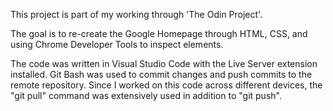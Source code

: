This project is part of my working through 'The Odin Project'.

The goal is to re-create the Google Homepage through HTML, CSS, and using Chrome Developer Tools to inspect elements.

The code was written in Visual Studio Code with the Live Server extension installed.  Git Bash was used to commit changes and push commits to the remote repository.  Since I worked on this code across different devices, the "git pull" command was extensively used in addition to "git push".
